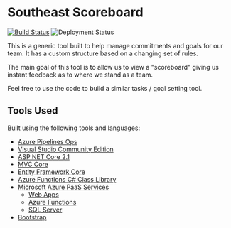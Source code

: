 # Southeast Scoreboard

[![Build Status](https://dev.azure.com/joraio/Scoreboard/_apis/build/status/joescars.USSEScoreboard)](https://dev.azure.com/joraio/Scoreboard/_build/latest?definitionId=4)
![Deployment Status](https://vsrm.dev.azure.com/joraio/_apis/public/Release/badge/1c293197-b689-4d4d-af69-b288da36b4fb/2/2)

This is a generic tool built to help manage commitments and goals for our team. It has a custom structure based on a changing set of rules. 

The main goal of this tool is to allow us to view a "scoreboard" giving us instant feedback as to where we stand as a team. 

Feel free to use the code to build a similar tasks / goal setting tool. 

## Tools Used

Built using the following tools and languages:

* [Azure Pipelines Ops](https://azure.microsoft.com/en-us/services/devops/pipelines/)
* [Visual Studio Community Edition](https://www.visualstudio.com/downloads/)
* [ASP.NET Core 2.1](https://www.asp.net/core)
* [MVC Core](https://docs.microsoft.com/en-us/aspnet/core/mvc/overview)
* [Entity Framework Core](https://docs.microsoft.com/en-us/ef/core/)
* [Azure Functions C# Class Library](https://docs.microsoft.com/en-us/azure/azure-functions/functions-dotnet-class-library)
* [Microsoft Azure PaaS Services](https://azure.microsoft.com/)
    * [Web Apps](https://azure.microsoft.com/en-us/services/app-service/web/)
    * [Azure Functions](https://azure.microsoft.com/en-us/services/functions/)
    * [SQL Server](https://azure.microsoft.com/en-us/services/sql-database/)
* [Bootstrap](http://getbootstrap.com/)
